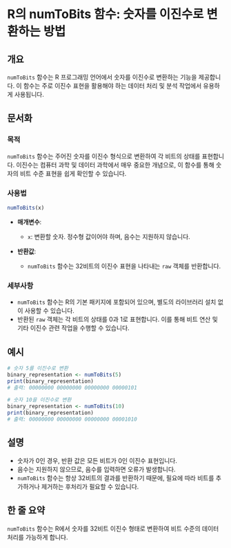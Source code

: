 <!--
Meta Description: # R의 numToBits 함수: 숫자를 이진수로 변환하는 방법 ## 개요 `numToBits` 함수는 R 프로그래밍 언어에서 숫자를 이진수로 변환하는 기능을 제공합니다. 이 함수는 주로 이진수 표현을 활용해야 하는 데이터 처리 및 분석 작업에서 유용하게 사용됩니다. ...
Meta Keywords: numtobits, 함수는, 이진수, 00000000, 숫자를
-->

# R의 numToBits 함수: 숫자를 이진수로 변환하는 방법

## 개요
`numToBits` 함수는 R 프로그래밍 언어에서 숫자를 이진수로 변환하는 기능을 제공합니다. 이 함수는 주로 이진수 표현을 활용해야 하는 데이터 처리 및 분석 작업에서 유용하게 사용됩니다.

## 문서화
### 목적
`numToBits` 함수는 주어진 숫자를 이진수 형식으로 변환하여 각 비트의 상태를 표현합니다. 이진수는 컴퓨터 과학 및 데이터 과학에서 매우 중요한 개념으로, 이 함수를 통해 숫자의 비트 수준 표현을 쉽게 확인할 수 있습니다.

### 사용법
```R
numToBits(x)
```

- **매개변수**:
  - `x`: 변환할 숫자. 정수형 값이어야 하며, 음수는 지원하지 않습니다.

- **반환값**:
  - `numToBits` 함수는 32비트의 이진수 표현을 나타내는 `raw` 객체를 반환합니다.

### 세부사항
- `numToBits` 함수는 R의 기본 패키지에 포함되어 있으며, 별도의 라이브러리 설치 없이 사용할 수 있습니다.
- 반환된 `raw` 객체는 각 비트의 상태를 0과 1로 표현합니다. 이를 통해 비트 연산 및 기타 이진수 관련 작업을 수행할 수 있습니다.

## 예시
```R
# 숫자 5를 이진수로 변환
binary_representation <- numToBits(5)
print(binary_representation)
# 출력: 00000000 00000000 00000000 00000101
```

```R
# 숫자 10을 이진수로 변환
binary_representation <- numToBits(10)
print(binary_representation)
# 출력: 00000000 00000000 00000000 00001010
```

## 설명
- 숫자가 0인 경우, 반환 값은 모든 비트가 0인 이진수 표현입니다. 
- 음수는 지원하지 않으므로, 음수를 입력하면 오류가 발생합니다.
- `numToBits` 함수는 항상 32비트의 결과를 반환하기 때문에, 필요에 따라 비트를 추가하거나 제거하는 후처리가 필요할 수 있습니다.

## 한 줄 요약
`numToBits` 함수는 R에서 숫자를 32비트 이진수 형태로 변환하여 비트 수준의 데이터 처리를 가능하게 합니다.